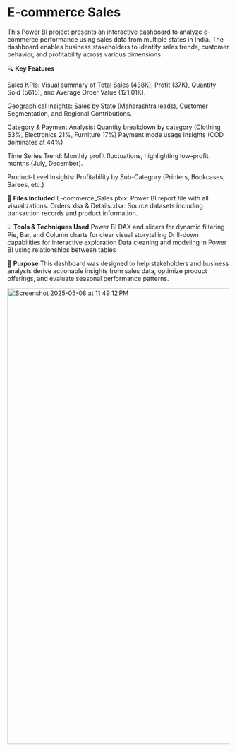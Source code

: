 # E-commerce Sales

This Power BI project presents an interactive dashboard to analyze e-commerce performance using sales data from multiple states in India. The dashboard enables business stakeholders to identify sales trends, customer behavior, and profitability across various dimensions.

🔍 **Key Features**

Sales KPIs: Visual summary of Total Sales (438K), Profit (37K), Quantity Sold (5615), and Average Order Value (121.01K).

Geographical Insights: Sales by State (Maharashtra leads), Customer Segmentation, and Regional Contributions.

Category & Payment Analysis:
Quantity breakdown by category (Clothing 63%, Electronics 21%, Furniture 17%)
Payment mode usage insights (COD dominates at 44%)

Time Series Trend: Monthly profit fluctuations, highlighting low-profit months (July, December).

Product-Level Insights: Profitability by Sub-Category (Printers, Bookcases, Sarees, etc.)

📁 **Files Included**
E-commerce_Sales.pbix: Power BI report file with all visualizations.
Orders.xlsx & Details.xlsx: Source datasets including transaction records and product information.

💡 **Tools & Techniques Used**
Power BI DAX and slicers for dynamic filtering
Pie, Bar, and Column charts for clear visual storytelling
Drill-down capabilities for interactive exploration
Data cleaning and modeling in Power BI using relationships between tables

📌 **Purpose**
This dashboard was designed to help stakeholders and business analysts derive actionable insights from sales data, optimize product offerings, and evaluate seasonal performance patterns.


<img width="1033" alt="Screenshot 2025-05-08 at 11 49 12 PM" src="https://github.com/user-attachments/assets/dcf0c0b5-9959-4bdb-8416-486a8c594d82" />


